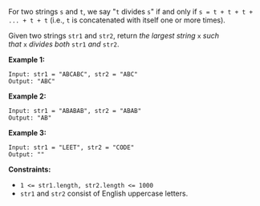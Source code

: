 For two strings `s` and `t`, we say "`t` divides `s`" if and only if `s = t + t + t + ... + t + t` (i.e., `t` is concatenated with itself one or more times).

Given two strings `str1` and `str2`, return *the largest string* `x` *such that* `x` *divides both* `str1` *and* `str2`.

**Example 1:**

```
Input: str1 = "ABCABC", str2 = "ABC"
Output: "ABC"

```

**Example 2:**

```
Input: str1 = "ABABAB", str2 = "ABAB"
Output: "AB"

```

**Example 3:**

```
Input: str1 = "LEET", str2 = "CODE"
Output: ""

```

**Constraints:**

- `1 <= str1.length, str2.length <= 1000`
- `str1` and `str2` consist of English uppercase letters.